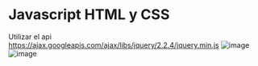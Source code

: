 # Javascript HTML y CSS
Utilizar el api https://ajax.googleapis.com/ajax/libs/jquery/2.2.4/jquery.min.js 
![image](https://user-images.githubusercontent.com/77991838/135664015-57f33658-e051-4b0e-a85b-f8b52b74d17f.png)
![image](https://user-images.githubusercontent.com/77991838/135664054-21910c2f-31e8-4967-aae7-24cb0ade34be.png)
